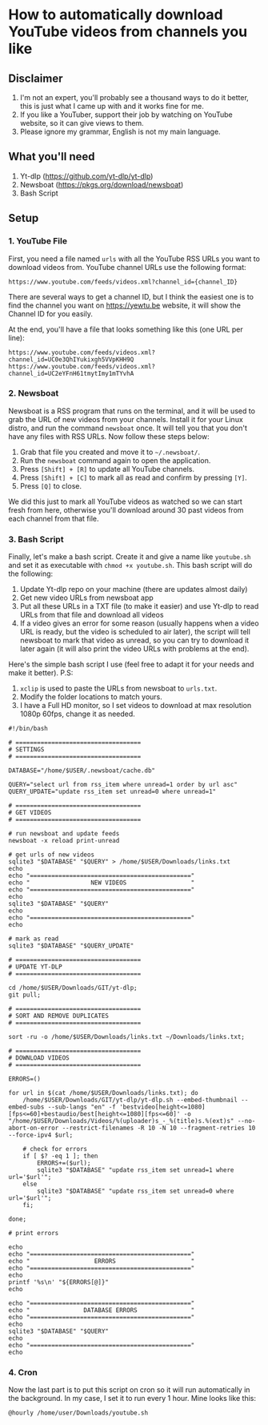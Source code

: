 # How to automatically download YouTube videos from channels you like

## Disclaimer

1. I'm not an expert, you'll probably see a thousand ways to do it better, this is just what I came up with and it works fine for me.
2. If you like a YouTuber, support their job by watching on YouTube website, so it can give views to them.
3. Please ignore my grammar, English is not my main language.

## What you'll need

1. Yt-dlp (https://github.com/yt-dlp/yt-dlp)
2. Newsboat (https://pkgs.org/download/newsboat)
3. Bash Script

## Setup

### 1. YouTube File

First, you need a file named `urls` with all the YouTube RSS URLs you want to download videos from. YouTube channel URLs use the following format:

`https://www.youtube.com/feeds/videos.xml?channel_id={channel_ID}`

There are several ways to get a channel ID, but I think the easiest one is to find the channel you want on https://yewtu.be website, it will show the Channel ID for you easily.

At the end, you'll have a file that looks something like this (one URL per line):

```
https://www.youtube.com/feeds/videos.xml?channel_id=UC0e3QhIYukixgh5VVpKHH9Q
https://www.youtube.com/feeds/videos.xml?channel_id=UC2eYFnH61tmytImy1mTYvhA
```

### 2. Newsboat

Newsboat is a RSS program that runs on the terminal, and it will be used to grab the URL of new videos from your channels. Install it for your Linux distro, and run the command `newsboat` once. It will tell you that you don't have any files with RSS URLs. Now follow these steps below:

1. Grab that file you created and move it to `~/.newsboat/`.
2. Run the `newsboat` command again to open the application.
3. Press `[Shift] + [R]` to update all YouTube channels.
4. Press `[Shift] + [C]` to mark all as read and confirm by pressing `[Y]`.
5. Press `[Q]` to close.

We did this just to mark all YouTube videos as watched so we can start fresh from here, otherwise you'll download around 30 past videos from each channel from that file.

### 3. Bash Script

Finally, let's make a bash script. Create it and give a name like `youtube.sh` and set it as executable with `chmod +x youtube.sh`. This bash script will do the following:

1. Update Yt-dlp repo on your machine (there are updates almost daily)
2. Get new video URLs from newsboat app
3. Put all these URLs in a TXT file (to make it easier) and use Yt-dlp to read URLs from that file and download all videos
4. If a video gives an error for some reason (usually happens when a video URL is ready, but the video is scheduled to air later), the script will tell newsboat to mark that video as unread, so you can try to download it later again (it will also print the video URLs with problems at the end).

Here's the simple bash script I use (feel free to adapt it for your needs and make it better).
P.S: 

1. `xclip` is used to paste the URLs from newsboat to `urls.txt`.
2. Modify the folder locations to match yours.
3. I have a Full HD monitor, so I set videos to download at max resolution 1080p 60fps, change it as needed.

```
#!/bin/bash

# ===================================
# SETTINGS
# ===================================

DATABASE="/home/$USER/.newsboat/cache.db"

QUERY="select url from rss_item where unread=1 order by url asc"
QUERY_UPDATE="update rss_item set unread=0 where unread=1"

# ===================================
# GET VIDEOS
# ===================================

# run newsboat and update feeds
newsboat -x reload print-unread

# get urls of new videos
sqlite3 "$DATABASE" "$QUERY" > /home/$USER/Downloads/links.txt
echo
echo "============================================="
echo "                 NEW VIDEOS                  "
echo "============================================="
echo
sqlite3 "$DATABASE" "$QUERY"
echo
echo "============================================="
echo

# mark as read
sqlite3 "$DATABASE" "$QUERY_UPDATE"

# ===================================
# UPDATE YT-DLP
# ===================================

cd /home/$USER/Downloads/GIT/yt-dlp;
git pull;

# ===================================
# SORT AND REMOVE DUPLICATES
# ===================================

sort -ru -o /home/$USER/Downloads/links.txt ~/Downloads/links.txt;

# ===================================
# DOWNLOAD VIDEOS
# ===================================

ERRORS=()

for url in $(cat /home/$USER/Downloads/links.txt); do
	/home/$USER/Downloads/GIT/yt-dlp/yt-dlp.sh --embed-thumbnail --embed-subs --sub-langs "en" -f 'bestvideo[height<=1080][fps<=60]+bestaudio/best[height<=1080][fps<=60]' -o "/home/$USER/Downloads/Videos/%(uploader)s_-_%(title)s.%(ext)s" --no-abort-on-error --restrict-filenames -R 10 -N 10 --fragment-retries 10 --force-ipv4 $url;

	# check for errors
	if [ $? -eq 1 ]; then
		ERRORS+=($url);
		sqlite3 "$DATABASE" "update rss_item set unread=1 where url='$url'";
	else
		sqlite3 "$DATABASE" "update rss_item set unread=0 where url='$url'";
	fi;

done;

# print errors

echo
echo "============================================="
echo "                  ERRORS                     "
echo "============================================="
echo
printf '%s\n' "${ERRORS[@]}"
echo

echo "============================================="
echo "               DATABASE ERRORS               "
echo "============================================="
echo
sqlite3 "$DATABASE" "$QUERY"
echo
echo "============================================="
echo

```

### 4. Cron

Now the last part is to put this script on cron so it will run automatically in the background. In my case, I set it to run every 1 hour. Mine looks like this:

`@hourly /home/user/Downloads/youtube.sh`
